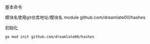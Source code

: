 基本命令

模块名使用git仓库地址/模块名 module github.com/dreamlate00/hashes

初始化
```
go mod init github.com/dreamlate00/hashes
```